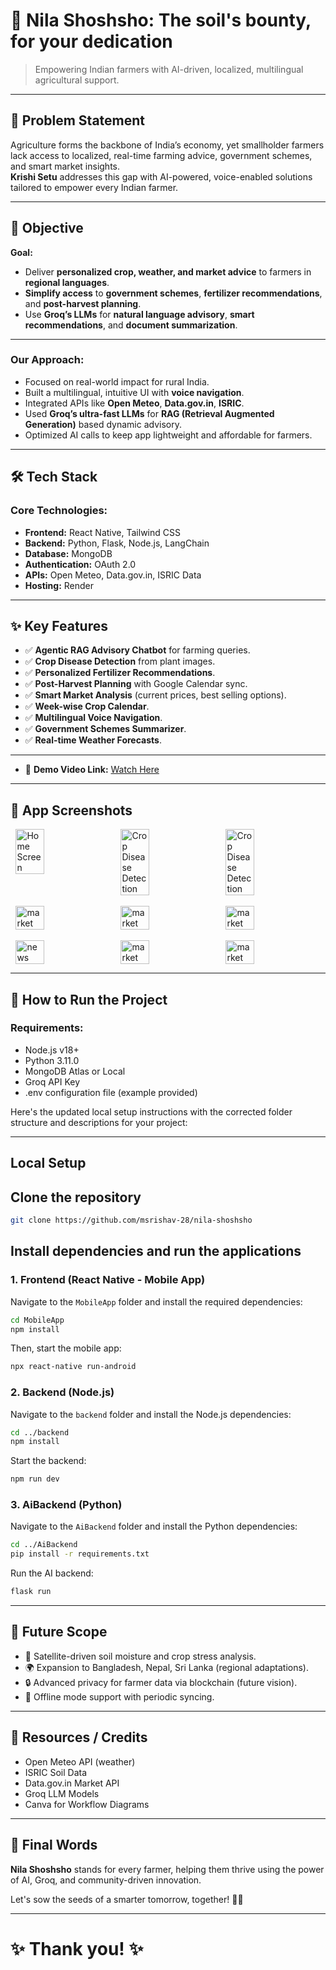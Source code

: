 # 🚀 Nila Shoshsho: The soil's bounty, for your dedication

> Empowering Indian farmers with AI-driven, localized, multilingual agricultural support.

---

## 📌 Problem Statement

Agriculture forms the backbone of India’s economy, yet smallholder farmers lack access to localized, real-time farming advice, government schemes, and smart market insights.  
**Krishi Setu** addresses this gap with AI-powered, voice-enabled solutions tailored to empower every Indian farmer.

---

## 🎯 Objective

**Goal:**  
- Deliver **personalized crop, weather, and market advice** to farmers in **regional languages**.
- **Simplify access** to **government schemes**, **fertilizer recommendations**, and **post-harvest planning**.
- Use **Groq’s LLMs** for **natural language advisory**, **smart recommendations**, and **document summarization**.

---

### Our Approach:

- Focused on real-world impact for rural India.
- Built a multilingual, intuitive UI with **voice navigation**.
- Integrated APIs like **Open Meteo**, **Data.gov.in**, **ISRIC**.
- Used **Groq’s ultra-fast LLMs** for **RAG (Retrieval Augmented Generation)** based dynamic advisory.
- Optimized AI calls to keep app lightweight and affordable for farmers.

---

## 🛠️ Tech Stack

### Core Technologies:

- **Frontend:** React Native, Tailwind CSS
- **Backend:** Python, Flask, Node.js, LangChain
- **Database:** MongoDB
- **Authentication:** OAuth 2.0
- **APIs:** Open Meteo, Data.gov.in, ISRIC Data
- **Hosting:**  Render

---

## ✨ Key Features

- ✅ **Agentic RAG Advisory Chatbot** for farming queries.
- ✅ **Crop Disease Detection** from plant images.
- ✅ **Personalized Fertilizer Recommendations**.
- ✅ **Post-Harvest Planning** with Google Calendar sync.
- ✅ **Smart Market Analysis** (current prices, best selling options).
- ✅ **Week-wise Crop Calendar**.
- ✅ **Multilingual Voice Navigation**.
- ✅ **Government Schemes Summarizer**.
- ✅ **Real-time Weather Forecasts**.

---

- 🎥 **Demo Video Link:** [Watch Here]()

---

## 📱 App Screenshots


<div style="display: flex; justify-content: space-around;">
  <img src="./README_assets/home.jpg" alt="Home Screen" width="30%" />
  <img src="./README_assets/cropcare1.jpg" alt="Crop Disease Detection" width="30%" />
  <img src="./README_assets/cropcare2.jpg" alt="Crop Disease Detection" width="30%" />
</div>
<br />
<div style="display: flex; justify-content: space-around;">
  <img src="./README_assets/market1.jpg" alt="market" width="30%" />
  <img src="./README_assets/water1.jpg" alt="market" width="30%" />
  <img src="./README_assets/water2.jpg" alt="market" width="30%" />
</div>
<br />
<div style="display: flex; justify-content: space-around;">
  <img src="./README_assets/news.jpg" alt="news" width="30%" />
  <img src="./README_assets/market2.jpg" alt="market" width="30%" />
  <img src="./README_assets/market3.jpg" alt="market" width="30%" />
</div>

---

## 🧪 How to Run the Project

### Requirements:

- Node.js v18+
- Python 3.11.0
- MongoDB Atlas or Local
- Groq API Key
- .env configuration file (example provided)

Here's the updated local setup instructions with the corrected folder structure and descriptions for your project:

---

## Local Setup

## Clone the repository

```bash
git clone https://github.com/msrishav-28/nila-shoshsho
```

## Install dependencies and run the applications

### 1. **Frontend (React Native - Mobile App)**

Navigate to the `MobileApp` folder and install the required dependencies:

```bash
cd MobileApp
npm install
```

Then, start the mobile app:

```bash
npx react-native run-android
```

### 2. **Backend (Node.js)**

Navigate to the `backend` folder and install the Node.js dependencies:

```bash
cd ../backend
npm install
```

Start the backend:

```bash
npm run dev
```

### 3. **AiBackend (Python)**

Navigate to the `AiBackend` folder and install the Python dependencies:

```bash
cd ../AiBackend
pip install -r requirements.txt
```

Run the AI backend:

```bash
flask run
```

---

## 🧬 Future Scope

- 🌾 Satellite-driven soil moisture and crop stress analysis.
- 🌍 Expansion to Bangladesh, Nepal, Sri Lanka (regional adaptations).
- 🔒 Advanced privacy for farmer data via blockchain (future vision).
- 📱 Offline mode support with periodic syncing.

---

## 📎 Resources / Credits

- Open Meteo API (weather)
- ISRIC Soil Data
- Data.gov.in Market API
- Groq LLM Models
- Canva for Workflow Diagrams


---

## 🏁 Final Words

**Nila Shoshsho** stands for every farmer, helping them thrive using the power of AI, Groq, and community-driven innovation.

Let's sow the seeds of a smarter tomorrow, together! 🌱🚀

---

# ✨ Thank you! ✨

